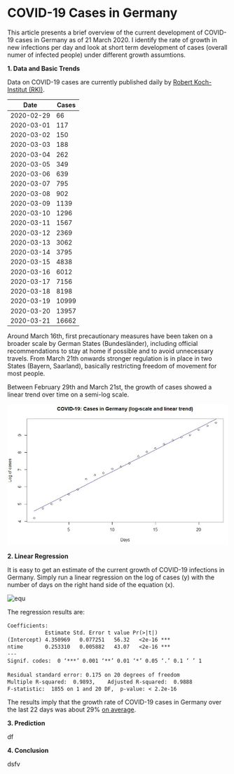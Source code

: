 # COVID-19 Cases in Germany

This article presents a brief overview of the current development of COVID-19 cases in Germany as of 21 March 2020. I identify the rate of growth in new infections per day and look at short term development of cases (overall numer of infected people) under different growth assumtions.

**1. Data and Basic Trends**

Data on COVID-19 cases are currently published daily by [Robert Koch-Institut (RKI)](https://www.rki.de/DE/Content/InfAZ/N/Neuartiges_Coronavirus/Fallzahlen.html).


|Date| Cases| 
|---|---|
|  2020-02-29  |     66|
|  2020-03-01  |    117|
|  2020-03-02   |   150|
|  2020-03-03    |  188|
|  2020-03-04   |   262|
|  2020-03-05   |   349|
|  2020-03-06   |   639|
|  2020-03-07   |   795|
|  2020-03-08   |   902|
| 2020-03-09    | 1139|
| 2020-03-10    | 1296|
| 2020-03-11    | 1567|
| 2020-03-12|     2369|
| 2020-03-13|     3062|
| 2020-03-14|     3795|
| 2020-03-15|     4838|
| 2020-03-16|     6012|
| 2020-03-17|     7156|
| 2020-03-18|     8198|
| 2020-03-19|    10999|
| 2020-03-20|    13957|
| 2020-03-21|    16662|

Around March 16th, first precautionary measures have been taken on a broader scale by German States (Bundesländer), including official recommendations to stay at home if possible and to avoid unnecessary travels. From March 21th onwards stronger regulation is in place in two States (Bayern, Saarland), basically restricting freedom of movement for most people.

Between February 29th and March 21st, the growth of cases showed a linear trend over time on a semi-log scale.

![trend](2020_03_21_covid19_log_and_trend_germany.JPG)


**2. Linear Regression**

It is easy to get an estimate of the current growth of COVID-19 infections in Germany. Simply run a linear regression on the log of cases (y) with the number of days on the right hand side of the equation (x).

![equ](https://latex.codecogs.com/gif.latex?log(y)=\beta_0&space;&plus;&space;\beta_1&space;x&space;&plus;&space;u.)

The regression results are:

```
Coefficients:
            Estimate Std. Error t value Pr(>|t|)    
(Intercept) 4.350969   0.077251   56.32   <2e-16 ***
ntime       0.253310   0.005882   43.07   <2e-16 ***
---
Signif. codes:  0 ‘***’ 0.001 ‘**’ 0.01 ‘*’ 0.05 ‘.’ 0.1 ‘ ’ 1

Residual standard error: 0.175 on 20 degrees of freedom
Multiple R-squared:  0.9893,	Adjusted R-squared:  0.9888 
F-statistic:  1855 on 1 and 20 DF,  p-value: < 2.2e-16
```

The results imply that the growth rate of COVID-19 cases in Germany over the last 22 days was about 29% [on average](https://www.uni-regensburg.de/wirtschaftswissenschaften/vwl-tschernig/medien/mitarbeiter/rameseder/interpretation.pdf).


**3. Prediction**

df

**4. Conclusion**

dsfv
